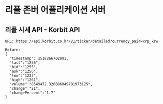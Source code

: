# 리플 존버 어플리케이션 서버

## 리플 시세 API - Korbit API

```
URL: https://api.korbit.co.kr/v1/ticker/detailed?currency_pair=xrp_krw
  
Return: 
{ 
  "timestamp": 1518866702001,
  "last":"1256",
  "bid":"1255",
  "ask":"1256",
  "low":"1233",
  "high":"1261",
  "volume":"8549472.326086049781973125",
  "change":"21",
  "changePercent":"1.7"
}
```